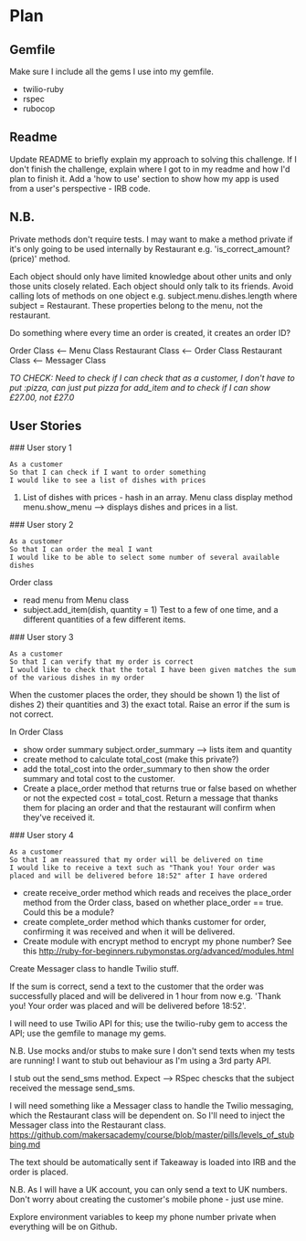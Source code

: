 # Plan

## Gemfile
Make sure I include all the gems I use into my gemfile.
- twilio-ruby
- rspec
- rubocop

## Readme

Update README to briefly explain my approach to solving this challenge.
If I don't finish the challenge, explain where I got to in my readme and how I'd plan to finish it.
Add a 'how to use' section to show how my app is used from a user's perspective - IRB code.

## N.B.
Private methods don't require tests.
I may want to make a method private if it's only going to be used internally by Restaurant
e.g. 'is_correct_amount?(price)' method.

Each object should only have limited knowledge about other units and only those units closely related.
Each object should only talk to its friends.
Avoid calling lots of methods on one object e.g. subject.menu.dishes.length where subject = Restaurant.
These properties belong to the menu, not the restaurant.

Do something where every time an order is created, it creates an order ID?

Order Class <-- Menu Class
Restaurant Class <-- Order Class
Restaurant Class <-- Messager Class

*TO CHECK:*
*Need to check if I can check that as a customer, I don't have to put :pizza, can just put pizza for add_item and to check if I can show £27.00, not £27.0*

## User Stories
### User story 1
```
As a customer
So that I can check if I want to order something
I would like to see a list of dishes with prices
```
1. List of dishes with prices - hash in an array.
Menu class
display method
menu.show_menu --> displays dishes and prices in a list.

### User story 2
```
As a customer
So that I can order the meal I want
I would like to be able to select some number of several available dishes
```
Order class
- read menu from Menu class
- subject.add_item(dish, quantity = 1)
Test to a few of one time, and a different quantities of a few different items.

### User story 3
```
As a customer
So that I can verify that my order is correct
I would like to check that the total I have been given matches the sum of the various dishes in my order
```

When the customer places the order, they should be shown 1) the list of dishes 2) their quantities
and 3) the exact total.
Raise an error if the sum is not correct.

In Order Class
- show order summary subject.order_summary --> lists item and quantity
- create method to calculate total_cost (make this private?)
- add the total_cost into the order_summary to then show the order summary and total cost to the customer.
- Create a place_order method that returns true or false based on whether or not the expected cost = total_cost. Return a message that thanks them for placing an order and that the restaurant will confirm when they've received it.

### User story 4
```
As a customer
So that I am reassured that my order will be delivered on time
I would like to receive a text such as "Thank you! Your order was placed and will be delivered before 18:52" after I have ordered
```
- create receive_order method which reads and receives the place_order method from the Order class, based on whether place_order == true. Could this be a module?
- create complete_order method which thanks customer for order, confirming it was received and when it will be delivered.
- Create module with encrypt method to encrypt my phone number? See this http://ruby-for-beginners.rubymonstas.org/advanced/modules.html

Create Messager class to handle Twilio stuff.

If the sum is correct, send a text to the customer that the order was successfully placed and will be delivered in 1 hour from now e.g. 'Thank you! Your order was placed and will be delivered before 18:52'.

I will need to use Twilio API for this; use the twilio-ruby gem to access the API;
use the gemfile to manage my gems.

N.B. Use mocks and/or stubs to make sure I don't send texts when my tests are running! I want to stub
out behaviour as I'm using a 3rd party API.

I stub out the send_sms method. Expect --> RSpec chescks that the subject received the message send_sms.

I will need something like a Messager class to handle the Twilio messaging, which the Restaurant class will be dependent on. So I'll need to inject the Messager class into the Restaurant class.
https://github.com/makersacademy/course/blob/master/pills/levels_of_stubbing.md

The text should be automatically sent if Takeaway is loaded into IRB and the order is placed.

N.B. As I will have a UK account, you can only send a text to UK numbers.
Don't worry about creating the customer's mobile phone - just use mine.

Explore environment variables to keep my phone number private when everything will be on Github.

